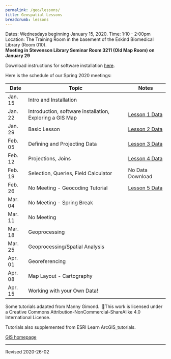 ```yaml
---
permalink: /geo/lessons/
title: Geospatial Lessons
breadcrumb: lessons
---
```



Dates:  Wednesdays beginning January 15, 2020.
Time:  1:10 - 2:00pm
Location:  The Training Room in the basement of the Eskind Biomedical Library (Room 010).  
**Meeting in Stevenson Library Seminar Room 3211 (Old Map Room) on January 29**

Download instructions for software installation [here](materials/InstallingArcGIS.pdf).

Here is the schedule of our Spring 2020 meetings:

| Date | Topic | Notes |
|------|-------|-------|
| Jan. 15 | Intro and Installation |
| Jan. 22 | Introduction, software installation, Exploring a GIS Map  |[Lesson 1 Data](https://mgimond.github.io/ArcGIS_tutorials/Exploring_a_GIS_map_files/Map.zip)  |[Lesson 1 Instructions](https://mgimond.github.io/ArcGIS_tutorials/Exploring_a_GIS_map.htm) |
| Jan. 29 | Basic Lesson | [Lesson 2 Data](https://drive.google.com/open?id=1Ukna-YppvoTb5l8ROnfdGW2uaf6GbYg3)|[Lesson 2 Instructions](https://geospatialhistorian.wordpress.com/lessons/arcgis-lesson-1-mapping-great-plains-population/) |
| Feb. 05 | Defining and Projecting Data | [Lesson 3 Data](https://mgimond.github.io/ArcGIS_tutorials/Projection_files/projection.zip) |[Lesson 3 Instructions](https://mgimond.github.io/ArcGIS_tutorials/Projection.htm) |
| Feb. 12 | Projections, Joins | [Lesson 4 Data](https://mgimond.github.io/ArcGIS_tutorials/Joining_tables_files/Table_join.zip) |[Lesson 4 Instructions](https://mgimond.github.io/ArcGIS_tutorials/Joining_tables.htm)
| Feb. 19 | Selection, Queries, Field Calculator |  No Data Download |[Lesson 4 Instructions](https://learn.arcgis.com/en/projects/map-breast-cancer-differences-by-ethnicity/arcmap/#map-the-mortality-rate-difference)  |
| Feb. 26 | No Meeting - Geocoding Tutorial | [Lesson 5 Data](https://mgimond.github.io/ArcGIS_tutorials/Geocoding_files/Addresses.csv) |[Lesson 5 Instructions](https://mgimond.github.io/ArcGIS_tutorials/Geocoding.htm) |
| Mar. 04 | No Meeting - Spring Break |  |
| Mar. 11 | No Meeting |  |
| Mar. 18 | Geoprocessing |  |
| Mar. 25 | Geoprocessing/Spatial Analysis |  |
| Apr. 01 | Georeferencing |  |
| Apr. 08 | Map Layout - Cartography |  |
| Apr. 15 | Working with your Own Data! |  |

Some tutorials adapted from Manny Gimond.   This work is licensed under a Creative Commons Attribution-NonCommercial-ShareAlike 4.0 International License.  

Tutorials also supplemented from ESRI Learn ArcGIS_tutorials.


[GIS homepage](gis/)



----
Revised 2020-26-02
